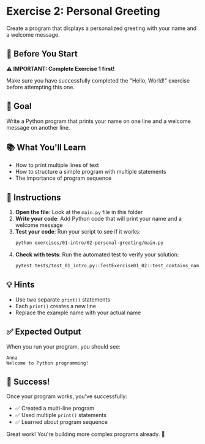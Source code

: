 # Exercise 2: Personal Greeting

Create a program that displays a personalized greeting with your name and a welcome message.

## 📖 Before You Start

**⚠️ IMPORTANT: Complete Exercise 1 first!**

Make sure you have successfully completed the "Hello, World!" exercise before attempting this one.

## 🎯 Goal

Write a Python program that prints your name on one line and a welcome message on another line.

## 📚 What You'll Learn

- How to print multiple lines of text
- How to structure a simple program with multiple statements
- The importance of program sequence

## 📝 Instructions

1. **Open the file**: Look at the `main.py` file in this folder
2. **Write your code**: Add Python code that will print your name and a welcome message
3. **Test your code**: Run your script to see if it works:
   ```bash
   python exercises/01-intro/02-personal-greeting/main.py
   ```
4. **Check with tests**: Run the automated test to verify your solution:
   ```bash
   pytest tests/test_01_intro.py::TestExercise01_02::test_contains_name_and_welcome
   ```

## 💡 Hints

- Use two separate `print()` statements
- Each `print()` creates a new line
- Replace the example name with your actual name

## ✅ Expected Output

When you run your program, you should see:
```
Anna
Welcome to Python programming!
```

## 🎉 Success!

Once your program works, you've successfully:
- ✅ Created a multi-line program
- ✅ Used multiple `print()` statements
- ✅ Learned about program sequence

Great work! You're building more complex programs already. 🚀
